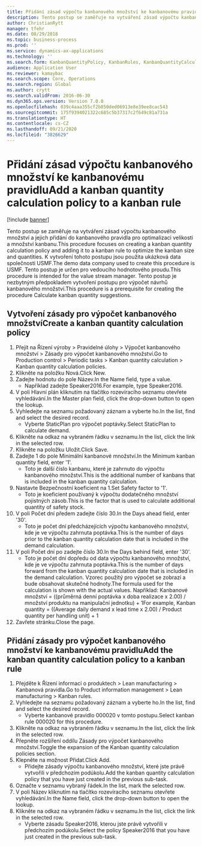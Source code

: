 ```yaml
---
title: Přidání zásad výpočtu kanbanového množství ke kanbanovému pravidlu
description: Tento postup se zaměřuje na vytváření zásad výpočtu kanbanového množství a jejich přidání do kanbanového pravidla pro optimalizaci velikosti a množství kanbanu.
author: ChristianRytt
manager: tfehr
ms.date: 08/29/2018
ms.topic: business-process
ms.prod: ''
ms.service: dynamics-ax-applications
ms.technology: ''
ms.search.form: KanbanQuantityPolicy, KanbanRules, KanbanQuantityCalculation
audience: Application User
ms.reviewer: kamaybac
ms.search.scope: Core, Operations
ms.search.region: Global
ms.author: crytt
ms.search.validFrom: 2016-06-30
ms.dyn365.ops.version: Version 7.0.0
ms.openlocfilehash: 039c4aaa355cf2b850ded06913e8e39ee8cac543
ms.sourcegitcommit: 175f9394021322c685c5b37317c2f649c81a731a
ms.translationtype: HT
ms.contentlocale: cs-CZ
ms.lasthandoff: 09/21/2020
ms.locfileid: "3826629"
---
```

# <a name="add-a-kanban-quantity-calculation-policy-to-a-kanban-rule"></a><span data-ttu-id="e4f45-103">Přidání zásad výpočtu kanbanového množství ke kanbanovému pravidlu</span><span class="sxs-lookup"><span data-stu-id="e4f45-103">Add a kanban quantity calculation policy to a kanban rule</span></span>

[!include [banner](../../includes/banner.md)]

<span data-ttu-id="e4f45-104">Tento postup se zaměřuje na vytváření zásad výpočtu kanbanového množství a jejich přidání do kanbanového pravidla pro optimalizaci velikosti a množství kanbanu.</span><span class="sxs-lookup"><span data-stu-id="e4f45-104">This procedure focuses on creating a kanban quantity calculation policy and adding it to a kanban rule to optimize the kanban size and quantities.</span></span> <span data-ttu-id="e4f45-105">K vytvoření tohoto postupu jsou použita ukázková data společnosti USMF.</span><span class="sxs-lookup"><span data-stu-id="e4f45-105">The demo data company used to create this procedure is USMF.</span></span> <span data-ttu-id="e4f45-106">Tento postup je určen pro vedoucího hodnotového proudu.</span><span class="sxs-lookup"><span data-stu-id="e4f45-106">This procedure is intended for the value stream manager.</span></span> <span data-ttu-id="e4f45-107">Tento postup je nezbytným předpokladem vytvoření postupu pro výpočet návrhů kanbanového množství.</span><span class="sxs-lookup"><span data-stu-id="e4f45-107">This procedure is a prerequisite for creating the procedure Calculate kanban quantity suggestions.</span></span> 


## <a name="create-a-kanban-quantity-calculation-policy"></a><span data-ttu-id="e4f45-108">Vytvoření zásady pro výpočet kanbanového množství</span><span class="sxs-lookup"><span data-stu-id="e4f45-108">Create a kanban quantity calculation policy</span></span>
1. <span data-ttu-id="e4f45-109">Přejít na Řízení výroby > Pravidelné úlohy > Výpočet kanbanového množství > Zásady pro výpočet kanbanového množství.</span><span class="sxs-lookup"><span data-stu-id="e4f45-109">Go to Production control > Periodic tasks > Kanban quantity calculation > Kanban quantity calculation policies.</span></span>
2. <span data-ttu-id="e4f45-110">Klikněte na položku Nová.</span><span class="sxs-lookup"><span data-stu-id="e4f45-110">Click New.</span></span>
3. <span data-ttu-id="e4f45-111">Zadejte hodnotu do pole Název.</span><span class="sxs-lookup"><span data-stu-id="e4f45-111">In the Name field, type a value.</span></span>
    * <span data-ttu-id="e4f45-112">Například zadejte Speaker2016.</span><span class="sxs-lookup"><span data-stu-id="e4f45-112">For example, type Speaker2016.</span></span>  
4. <span data-ttu-id="e4f45-113">V poli Hlavní plán kliknutím na tlačítko rozevíracího seznamu otevřete vyhledávání.</span><span class="sxs-lookup"><span data-stu-id="e4f45-113">In the Master plan field, click the drop-down button to open the lookup.</span></span>
5. <span data-ttu-id="e4f45-114">Vyhledejte na seznamu požadovaný záznam a vyberte ho.</span><span class="sxs-lookup"><span data-stu-id="e4f45-114">In the list, find and select the desired record.</span></span>
    * <span data-ttu-id="e4f45-115">Vyberte StaticPlan pro výpočet poptávky.</span><span class="sxs-lookup"><span data-stu-id="e4f45-115">Select StaticPlan to calculate demand.</span></span>  
6. <span data-ttu-id="e4f45-116">Klikněte na odkaz na vybraném řádku v seznamu.</span><span class="sxs-lookup"><span data-stu-id="e4f45-116">In the list, click the link in the selected row.</span></span>
7. <span data-ttu-id="e4f45-117">Klikněte na položku Uložit.</span><span class="sxs-lookup"><span data-stu-id="e4f45-117">Click Save.</span></span>
8. <span data-ttu-id="e4f45-118">Zadejte 1 do pole Minimální kanbanové množství.</span><span class="sxs-lookup"><span data-stu-id="e4f45-118">In the Minimum kanban quantity field, enter '1'.</span></span>
    * <span data-ttu-id="e4f45-119">Toto je další číslo kanbanu, které je zahrnuto do výpočtu kanbanového množství.</span><span class="sxs-lookup"><span data-stu-id="e4f45-119">This is the additional number of kanbans that is included in the kanban quantity calculation.</span></span>  
9. <span data-ttu-id="e4f45-120">Nastavte Bezpečnostní koeficient na 1.</span><span class="sxs-lookup"><span data-stu-id="e4f45-120">Set Safety factor to '1'.</span></span>
    * <span data-ttu-id="e4f45-121">Toto je koeficient používaný k výpočtu dodatečného množství pojistných zásob.</span><span class="sxs-lookup"><span data-stu-id="e4f45-121">This is the factor that is used to calculate additional quantity of safety stock.</span></span>  
10. <span data-ttu-id="e4f45-122">V poli Počet dní předem zadejte číslo 30.</span><span class="sxs-lookup"><span data-stu-id="e4f45-122">In the Days ahead field, enter '30'.</span></span>
    * <span data-ttu-id="e4f45-123">Toto je počet dní předcházejících výpočtu kanbanového množství, kde je ve výpočtu zahrnuta poptávka.</span><span class="sxs-lookup"><span data-stu-id="e4f45-123">This is the number of days prior to the kanban quantity calculation date that is included in the demand calculation.</span></span>  
11. <span data-ttu-id="e4f45-124">V poli Počet dní po zadejte číslo 30.</span><span class="sxs-lookup"><span data-stu-id="e4f45-124">In the Days behind field, enter '30'.</span></span>
    * <span data-ttu-id="e4f45-125">Toto je počet dní dopředu od data výpočtu kanbanového množství, kde je ve výpočtu zahrnuta poptávka.</span><span class="sxs-lookup"><span data-stu-id="e4f45-125">This is the number of days forward from the kanban quantity calculation date that is included in the demand calculation.</span></span>  <span data-ttu-id="e4f45-126">Vzorec použitý pro výpočet se zobrazí a bude obsahovat skutečné hodnoty.</span><span class="sxs-lookup"><span data-stu-id="e4f45-126">The formula used for the calculation is shown with the actual values.</span></span> <span data-ttu-id="e4f45-127">Například: Kanbanové množství = ((průměrná denní poptávka x doba realizace x 2.00) / množství produktu na manipulační jednotku) + 1</span><span class="sxs-lookup"><span data-stu-id="e4f45-127">For example,  Kanban quantity = ((Average daily demand x lead time x 2.00) / Product quantity per handling unit) + 1</span></span>  
12. <span data-ttu-id="e4f45-128">Zavřete stránku.</span><span class="sxs-lookup"><span data-stu-id="e4f45-128">Close the page.</span></span>

## <a name="add-the-kanban-quantity-calculation-policy-to-a-kanban-rule"></a><span data-ttu-id="e4f45-129">Přidání zásady pro výpočet kanbanového množství ke kanbanovému pravidlu</span><span class="sxs-lookup"><span data-stu-id="e4f45-129">Add the kanban quantity calculation policy to a kanban rule</span></span>
1. <span data-ttu-id="e4f45-130">Přejděte k Řízení informací o produktech > Lean manufacturing > Kanbanová pravidla.</span><span class="sxs-lookup"><span data-stu-id="e4f45-130">Go to Product information management > Lean manufacturing > Kanban rules.</span></span>
2. <span data-ttu-id="e4f45-131">Vyhledejte na seznamu požadovaný záznam a vyberte ho.</span><span class="sxs-lookup"><span data-stu-id="e4f45-131">In the list, find and select the desired record.</span></span>
    * <span data-ttu-id="e4f45-132">Vyberte kanbanové pravidlo 000020 v tomto postupu.</span><span class="sxs-lookup"><span data-stu-id="e4f45-132">Select kanban rule 000020 for this procedure.</span></span>  
3. <span data-ttu-id="e4f45-133">Klikněte na odkaz na vybraném řádku v seznamu.</span><span class="sxs-lookup"><span data-stu-id="e4f45-133">In the list, click the link in the selected row.</span></span>
4. <span data-ttu-id="e4f45-134">Přepněte rozšíření oddílu Zásady pro výpočet kanbanového množství.</span><span class="sxs-lookup"><span data-stu-id="e4f45-134">Toggle the expansion of the Kanban quantity calculation policies section.</span></span>
5. <span data-ttu-id="e4f45-135">Klepněte na možnost Přidat.</span><span class="sxs-lookup"><span data-stu-id="e4f45-135">Click Add.</span></span>
    * <span data-ttu-id="e4f45-136">Přidejte zásady výpočtu kanbanového množství, které jste právě vytvořili v předchozím podúkolu.</span><span class="sxs-lookup"><span data-stu-id="e4f45-136">Add the kanban quantity calculation policy that you have just created in the previous sub-task.</span></span>  
6. <span data-ttu-id="e4f45-137">Označte v seznamu vybraný řádek.</span><span class="sxs-lookup"><span data-stu-id="e4f45-137">In the list, mark the selected row.</span></span>
7. <span data-ttu-id="e4f45-138">V poli Název kliknutím na tlačítko rozevíracího seznamu otevřete vyhledávání.</span><span class="sxs-lookup"><span data-stu-id="e4f45-138">In the Name field, click the drop-down button to open the lookup.</span></span>
8. <span data-ttu-id="e4f45-139">Klikněte na odkaz na vybraném řádku v seznamu.</span><span class="sxs-lookup"><span data-stu-id="e4f45-139">In the list, click the link in the selected row.</span></span>
    * <span data-ttu-id="e4f45-140">Vyberte zásadu Speaker2016, kterou jste právě vytvořili v předchozím podúkolu.</span><span class="sxs-lookup"><span data-stu-id="e4f45-140">Select the policy Speaker2016 that you have just created in the previous sub-task.</span></span>  

